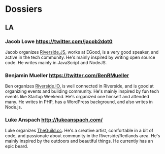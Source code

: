 # Dossiers

## LA

### Jacob Lowe <https://twitter.com/jacob2dot0> 

Jacob organizes [Riverside.JS](http://meetup.com/riversidejs), works at EGood, 
is a very good speaker, and active in the tech community. He's mainly inspired 
by writing open source code. He writes mainly in JavaScript and NodeJS.

### Benjamin Mueller  <https://twitter.com/BenRMueller>

Ben organizes [Riverside.IO](http://riverside.io), is well connected in Riverside,
and is good at organizing events and building community. He's mainly inspired
by fun tech events like Startup Weekend. He's organized one himself and attended
many. He writes in PHP, has a WordPress background, and also writes in Node.js. 

###  Luke Anspach <http://lukeanspach.com/>

Luke organizes [TheGuild.cc](http://theguild.cc). He's a creative artist, 
comfortable in a bit of code, and passionate about community in the 
Riverside/Redlands area. He's mainly inspired by the outdoors and beautiful things. 
He currently has an epic beard.


